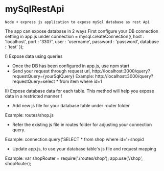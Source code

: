 # mySqlRestApi

	Node + express js application to expose mySql database as rest Api

The app can expose database in 2 ways
First configure your DB connection setting in app.js under 
connection = mysql.createConnection({
		host     : 'localhost',
		port 	 : '3307',
		user     : 'username',
		password : 'password',
		database : 'test'
	});
	
I) Expose data using queries
- Once the DB has been configured in app.js, use npm start
- Send your request through request url, http://localhost:3000/query?requestQuery={yourSqlQuery}
Example: http://localhost:3000/query?requestQuery=select * from item where id=1

II) Expose database data for each table. 
This method will help you expose data in a restricted manner !

- Add new js file for your database table under router folder

Example: routes/shop.js

- Refer the existing js file in routes folder for adjusting your connection query.

Example: connection.query('SELECT * from shop where id='+shopid

- Update app.js, to use your database table's js file and request mapping

Example:
var shopRouter = require('./routes/shop');
app.use('/shop', shopRouter);

